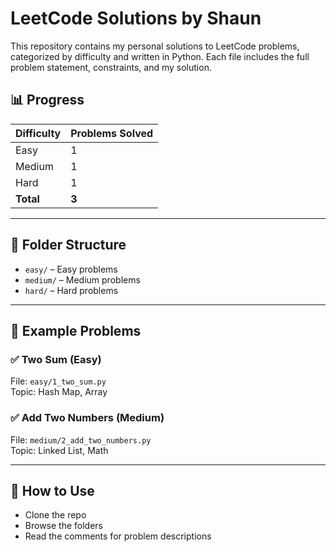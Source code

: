 # LeetCode Solutions by Shaun

This repository contains my personal solutions to LeetCode problems, categorized by difficulty and written in Python. Each file includes the full problem statement, constraints, and my solution.

## 📊 Progress

| Difficulty | Problems Solved |
|------------|------------------|
| Easy       | 1                |
| Medium     | 1                |
| Hard       | 1                |
| **Total**  | **3**            |

---

## 📂 Folder Structure

- `easy/` – Easy problems
- `medium/` – Medium problems
- `hard/` – Hard problems

---

## 🧠 Example Problems

### ✅ Two Sum (Easy)
File: `easy/1_two_sum.py`  
Topic: Hash Map, Array

### ✅ Add Two Numbers (Medium)
File: `medium/2_add_two_numbers.py`  
Topic: Linked List, Math

---

## 🚀 How to Use

- Clone the repo
- Browse the folders
- Read the comments for problem descriptions
